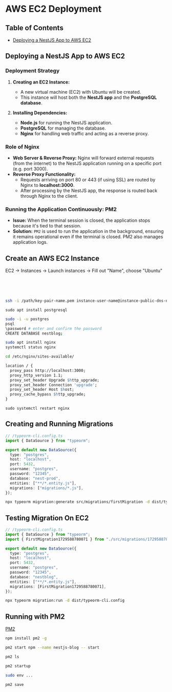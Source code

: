 # AWS EC2 Deployment

## Table of Contents

- [Deploying a NestJS App to AWS EC2](#deploying-a-nestjs-app-to-aws-ec2)

## Deploying a NestJS App to AWS EC2

### Deployment Strategy

1. **Creating an EC2 Instance:**

   - A new virtual machine (EC2) with Ubuntu will be created.
   - This instance will host both the **NestJS app** and the **PostgreSQL database**.

2. **Installing Dependencies:**

   - **Node.js** for running the NestJS application.
   - **PostgreSQL** for managing the database.
   - **Nginx** for handling web traffic and acting as a reverse proxy.

### Role of Nginx

- **Web Server & Reverse Proxy:** Nginx will forward external requests (from the internet) to the NestJS application running on a specific port (e.g. port 3000).
- **Reverse Proxy Functionality:**
  - Requests arriving on port 80 or 443 (if using SSL) are routed by Nginx to **localhost:3000**.
  - After processing by the NestJS app, the response is routed back through Nginx to the client.

### Running the Application Continuously: PM2

- **Issue:** When the terminal session is closed, the application stops because it's tied to that session.
- **Solution:** `PM2` is used to run the application in the background, ensuring it remains operational even if the terminal is closed. PM2 also manages application logs.

## Create an AWS EC2 Instance

EC2 -> Instances -> Launch instances -> Fill out "Name", choose "Ubuntu"

<br>
<br>
<br>

```bash
ssh -i /path/key-pair-name.pem instance-user-name@instance-public-dns-name
```

```
sudo apt install postgresql
```

```bash
sudo -i -u postgres
psql
\password # enter and confirm the password
CREATE DATABASE nestblog;
```

```bash
sudo apt install nginx
systemctl status nginx

cd /etc/nginx/sites-available/
```

```makefile
location / {
  proxy_pass http://localhost:3000;
  proxy_http_version 1.1;
  proxy_set_header Upgrade $http_upgrade;
  proxy_set_header Connection 'upgrade';
  proxy_set_header Host $host;
  proxy_cache_bypass $http_upgrade;
}
```

```
sudo systemctl restart nginx
```

## Creating and Running Migrations

```ts
// /typeorm-cli.config.ts
import { DataSource } from "typeorm";

export default new DataSource({
  type: "postgres",
  host: "localhost",
  port: 5432,
  username: "postgres",
  password: "12345",
  database: "nest-prod",
  entities: ["**/*.entity.js"],
  migrations: ["migrations/*.js"],
});
```

```bash
npx typeorm migration:generate src/migrations/firstMigration -d dist/typeorm-cli.config
```

## Testing Migration On EC2

```ts
// /typeorm-cli.config.ts
import { DataSource } from "typeorm";
import { FirstMigration1729588780071 } from "./src/migrations/1729588780071-firstMigration.ts";

export default new DataSource({
  type: "postgres",
  host: "localhost",
  port: 5432,
  username: "postgres",
  password: "12345",
  database: "nestblog",
  entities: ["**/*.entity.js"],
  migrations: [FirstMigration1729588780071],
});
```

```bash
npx typeorm migration:run -d dist/typeorm-cli.config
```

## Running with PM2

[PM2](https://pm2.keymetrics.io/)

```bash
npm install pm2 -g

pm2 start npm --name nestjs-blog -- start

pm2 ls

pm2 startup

sudo env ...

pm2 save
```

